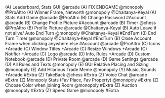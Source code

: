 (A) Leaderboard, Stats GUI @arcade
(A) FIX ENDGAME @monopoly @ProAltro 
(A) Winner Frame, Networth @monopoly @Chaitanya-Keyal
(A) Stats Add Game @arcade @ProAltro
(B) Change Password #Account @arcade
(B) Change Profile Picture #Account  @arcade
(B) Timer @chess @ProAltro
(B) Profile Picture @arcade @Chaitanya-Keyal
(B) Auto Leave if not alive/ Auto End Turn @monopoly @Chaitanya-Keyal #EndTurn
(B) End Turn Timer @monopoly @Chaitanya-Keyal #EndTurn
(B) Close Account Frame when clicking anywhere else #Account @arcade @ProAltro
(C) Icons +Arcade
(C) Window Titles +Arcade
(C) Resize Windows +Arcade
(C) Notifier +Arcade
(C) Logo @arcade
(D) Info, Rules +Arcade
(D) Custom Notebook @arcade
(D) Private Room @arcade
(D) Game Settings @arcade
(D) All Rules and Texts @monopoly
(E) GUI Relative Placing and Sizing @monopoly
(E) Add Hilarious Trade Meme @monopoly
(Y) Music, Sounds +Arcade #Extra
(Z) TakeBack @chess #Extra
(Z) Voice Chat @arcade #Extra
(Z) Monopoly Stats (Fav Place, Fav Property) @monopoly #Extra 
(Z) Choose Color when joining Room @monopoly #Extra
(Z) Auction @monopoly #Extra
(Z) Speed Game @monopoly #Extra